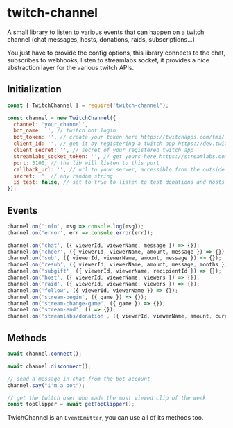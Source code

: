 # twitch-channel

A small library to listen to various events that can happen on a twitch channel (chat messages, hosts, donations, raids, subscriptions…)

You just have to provide the config options, this library connects to the chat, subscribes to webhooks, listen to streamlabs socket, it provides a nice abstraction layer for the various twitch APIs.

## Initialization

```javascript
const { TwitchChannel } = require('twitch-channel');

const channel = new TwitchChannel({
  channel: 'your_channel',
  bot_name: '', // twitch bot login
  bot_token: '', // create your token here https://twitchapps.com/tmi/
  client_id: '', // get it by registering a twitch app https://dev.twitch.tv/dashboard/apps/create (Redirect URI is not used)
  client_secret: '', // secret of your registered twitch app
  streamlabs_socket_token: '', // get yours here https://streamlabs.com/dashboard#/apisettings in API TOKENS then "your socket API token"
  port: 3100, // the lib will listen to this port
  callback_url: '', // url to your server, accessible from the outside world
  secret: '', // any random string
  is_test: false, // set to true to listen to test donations and hosts from streamlabs
});
```

## Events

```javascript
channel.on('info', msg => console.log(msg));
channel.on('error', err => console.error(err));

channel.on('chat', ({ viewerId, viewerName, message }) => {});
channel.on('cheer', ({ viewerId, viewerName, amount, message }) => {});
channel.on('sub', ({ viewerId, viewerName, amount, message }) => {});
channel.on('resub', ({ viewerId, viewerName, amount, message, months }) => {});
channel.on('subgift', ({ viewerId, viewerName, recipientId }) => {});
channel.on('host', ({ viewerId, viewerName, viewers }) => {});
channel.on('raid', ({ viewerId, viewerName, viewers }) => {});
channel.on('follow', ({ viewerId, viewerName }) => {});
channel.on('stream-begin', ({ game }) => {});
channel.on('stream-change-game', ({ game }) => {});
channel.on('stream-end', () => {});
channel.on('streamlabs/donation', ({ viewerId, viewerName, amount, currency, message }) => {});
```

## Methods

```javascript
await channel.connect();

await channel.disconnect();

// send a message in chat from the bot account
channel.say("i'm a bot");

// get the twitch user who made the most viewed clip of the week
const topClipper = await getTopClipper();
```

TwichChannel is an `EventEmitter`, you can use all of its methods too.
